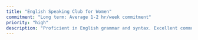 ```yaml
---
title: "English Speaking Club for Women"
commitment: "Long term: Average 1-2 hr/week commitment"
priority: "high"
description: "Proficient in English grammar and syntax. Excellent communication and interpersonal skills. Enthusiastic about fostering positive learning environments. Skilled in adapting instruction to diverse student needs. Patience, adaptability, and a growth mindset."
---
```


